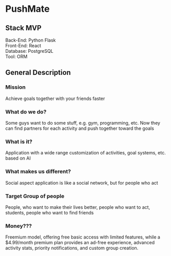 # PushMate

## Stack MVP
Back-End: Python Flask<br/>
Front-End: React<br/>
Database: PostgreSQL<br/>
Tool: ORM<br/>

## General Description
### Mission
Achieve goals together with your friends faster
### What do we do?
Some guys want to do some stuff, e.g. gym, programming, etc. Now they can find partners for each activity and push together toward the goals
### What is it?
Application with a wide range customization of activities, goal systems, etc. based on AI
### What makes us different?
Social aspect application is like a social network, but for people who act
### Target Group of people
People, who want to make their lives better, people who want to act, students, people who want to find friends
### Money???
Freemium model, offering free basic access with limited features, while a $4.99/month premium plan provides an ad-free experience, advanced activity stats, priority notifications, and custom group creation.


